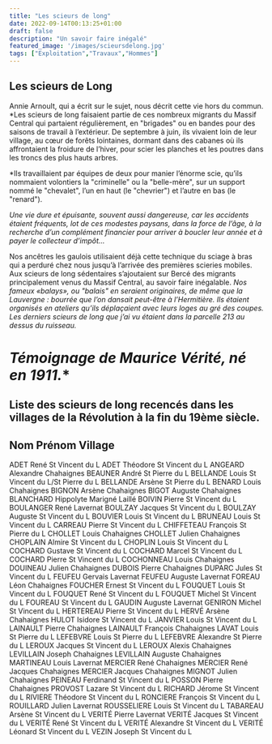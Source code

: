 ```yaml
---
title: "Les scieurs de long"
date: 2022-09-14T00:13:25+01:00
draft: false
description: "Un savoir faire inégalé"
featured_image: '/images/scieursdelong.jpg'
tags: ["Exploitation","Travaux","Hommes"]
---
```


## Les scieurs de Long

   Annie Arnoult, qui a écrit sur le sujet, nous décrit cette vie hors du commun.
	*Les scieurs de long faisaient partie de ces nombreux migrants du Massif Central qui partaient régulièrement, en "brigades" ou en bandes pour des saisons de travail à l’extérieur. De septembre à juin, ils vivaient loin de leur village, au cœur de forêts lointaines, dormant dans des cabanes où ils affrontaient la froidure de l’hiver, pour scier les planches et les poutres dans les troncs des plus hauts arbres. 

*Ils travaillaient par équipes de deux pour manier l’énorme scie, qu’ils nommaient volontiers la "criminelle" ou la "belle-mère", sur un support nommé le "chevalet", l’un en haut (le "chevrier") et l’autre en bas (le "renard"). 

*Une vie dure et épuisante, souvent aussi dangereuse, car les accidents étaient fréquents, lot de ces modestes paysans, dans la force de l’âge, à la recherche d’un complément financier pour arriver à boucler leur année et à payer le collecteur d’impôt…*

Nos ancêtres les gaulois utilisaient déjà cette technique du sciage à bras qui a perduré chez nous
jusqu’à l’arrivée des premières scieries mobiles.
Aux scieurs de long sédentaires s’ajoutaient sur Bercé des migrants principalement venus du
Massif Central, au savoir faire inégalable.
*Nos fameux «balays», ou "balais" en seraient originaires, de même que la Lauvergne : bourrée que l’on dansait peut-être à l’Hermitière. 
Ils étaient organisés en ateliers qu’ils déplaçaient avec leurs loges au gré des coupes. 
Les derniers scieurs de long que j’ai vu étaient dans la parcelle 213 au dessus du ruisseau.* 
# *Témoignage de Maurice Vérité, né en 1911.**

## Liste des scieurs de long recencés dans les villages de la Révolution à la fin du 19ème siècle.

## Nom	Prénom	Village
ADET	René	St Vincent du L
ADET	Théodore	St Vincent du L
ANGEARD	Alexandre	Chahaignes
BEAUNER	André	St Pierre du L
BELLANDE	Louis	St Vincent du L/St Pierre du L
BELLANDE	Arsène	St Pierre du L
BENARD	Louis	Chahaignes
BIGNON 	Arsène	Chahaignes
BIGOT	Auguste	Chahaignes
BLANCHARD	Hippolyte	Marigné Laillé
BOIVIN	Pierre	St Vincent du L
BOULANGER	René	Lavernat
BOULZAY	Jacques	St Vincent du L
BOULZAY	Auguste	St Vincent du L
BOUVIER	Louis	St Vincent du L
BRUNEAU	Louis	St Vincent du L
CARREAU	Pierre	St Vincent du L
CHIFFETEAU	François	St Pierre du L
CHOLLET	Louis	Chahaignes
CHOLLET	Julien	Chahaignes
CHOPLAIN	Almire	St Vincent du L
CHOPLIN	Louis	St Vincent du L
COCHARD	Gustave	St Vincent du L
COCHARD	Marcel	St Vincent du L
COCHARD	Pierre	St Vincent du L
COCHONNEAU	Louis	Chahaignes
DOUINEAU	Julien	Chahaignes
DUBOIS	Pierre	Chahaignes
DUPARC	Jules	St Vincent du L
FEUFEU	Gervais	Lavernat
FEUFEU	Auguste	Lavernat
FOREAU	Léon	Chahaignes
FOUCHER	Ernest	St Vincent du L
FOUQUET	Louis	St Vincent du L
FOUQUET	René	St Vincent du L
FOUQUET	Michel	St Vincent du L
FOUREAU		St Vincent du L
GAUDIN	Auguste	Lavernat
GENIRON	Michel	St Vincent du L
HERTEREAU	Pierre	St Vincent du L
HERVÉ	Arsène	Chahaignes
HULOT	Isidore	St Vincent du L
JANVIER	Louis	St Vincent du L
LAINAULT	Pierre	Chahaignes
LAINAULT	François	Chahaignes
LAVAT	Louis	St Pierre du L
LEFEBVRE	Louis	St Pierre du L
LEFEBVRE	Alexandre	St Pierre du L
LEROUX	Jacques	St Vincent du L
LEROUX	Alexis	Chahaignes
LEVILLAIN	Joseph	Chahaignes
LEVILLAIN	Auguste	Chahaignes
MARTINEAU	Louis	Lavernat
MERCIER	René	Chahaignes
MERCIER	René Jacques	Chahaignes
MERCIER	Jacques	Chahaignes
MIGNOT	Julien	Chahaignes
PEINEAU	Ferdinand	St Vincent du L
POSSON	Pierre	Chahaignes
PROVOST	Lazare	St Vincent du L
RICHARD	Jérome	St Vincent du L
RIVIERE	Théodore	St Vincent du L
RONCIERE	François	St Vincent du L
ROUILLARD	Julien	Lavernat
ROUSSELIERE	Louis	St Vincent du L
TABAREAU	Arsène	St Vincent du L
VERITÉ	Pierre	Lavernat
VERITÉ	Jacques	St Vincent du L
VERITÉ	René	St Vincent du L
VERITÉ	Alexandre	St Vincent du L
VERITÉ	Léonard	St Vincent du L
VEZIN	Joseph	St Vincent du L 
